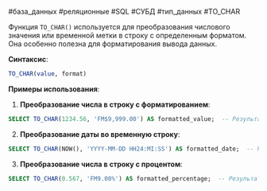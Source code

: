 #база_данных #реляционные #SQL #СУБД #тип_данных #TO_CHAR 

Функция `TO_CHAR()` используется для преобразования числового значения или временной метки в строку с определенным форматом. Она особенно полезна для форматирования вывода данных.

**Синтаксис**:
```sql
TO_CHAR(value, format)
```

**Примеры использования**:
1. **Преобразование числа в строку с форматированием**:
```sql
SELECT TO_CHAR(1234.56, 'FM$9,999.00') AS formatted_value;  -- Результат: '$1,234.56'
```
    
2. **Преобразование даты во временную строку**:
```sql
SELECT TO_CHAR(NOW(), 'YYYY-MM-DD HH24:MI:SS') AS formatted_date;  -- Результат: '2024-11-21 12:07:00'
```
    
3. **Преобразование числа в строку с процентом**:
```sql
SELECT TO_CHAR(0.567, 'FM9.00%') AS formatted_percentage;  -- Результат: '56.70%'
```